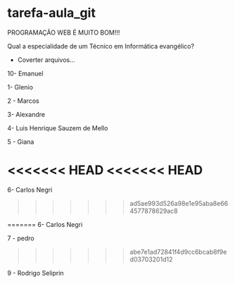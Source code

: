# tarefa-aula_git

PROGRAMAÇÃO WEB É MUITO BOM!!!

Qual a especialidade de um Técnico em Informática evangélico?
- Coverter arquivos...


10- Emanuel

1- Glenio

2 - Marcos

3- Alexandre

4- Luis Henrique Sauzem de Mello

5 - Giana

<<<<<<< HEAD
<<<<<<< HEAD
=======
6- Carlos Negri
>>>>>>> ad5ae993d526a98e1e95aba8e664577878629ac8

=======
6- Carlos Negri

7 - pedro
>>>>>>> abe7e1ad72841f4d9cc6bcab8f9ed03703201d12

9 - Rodrigo Seliprin